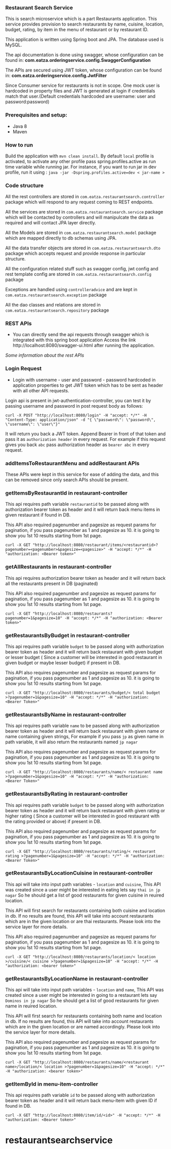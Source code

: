 ### Restaurant Search Service
This is search microservice which is a part Restaurants application. This service provides provision to search restaurants by name, cuisine, location, budget, rating, by item in the menu of restaurant or by restaurant ID.

This application is written using Spring boot and JPA. The database used is MySQL.

The api documentation is done using swagger, whose configuration can be found in: **com.eatza.orderingservice.config.SwaggerConfiguration**

The APIs are secured using JWT token, whose configuration can be found in:
**com.eatza.orderingservice.config.JwtFilter**

Since Consumer service for restaurants is not in scope. One mock user is hardcoded in property files and JWT is generated at login if credentials match that user.(Default credentials hardcoded are username: user and password:password)

### Prerequisites and setup:


* Java 8
* Maven


### How to run
Build the application with `mvn clean install`. By default `local` profile is activated, to activate any other profile pass spring.profiles.active as run time variable while running jar. For instance, if you want to run jar in dev profile, run it using :
`java -jar -Dspring.profiles.active=dev < jar-name > `


### Code structure

All the rest controllers are stored in `com.eatza.restaurantsearch.controller`  package which will respond to any request coming to REST endpoints.

All the services are stored in `com.eatza.restaurantsearch.service`  package which will be contacted by controllers and will manipulcate the data as required and will contact JPA layer directly.

All the Models are stored in 
`com.eatza.restaurantsearch.model` package which are mapped directly to db schemas using JPA.

All the data transfer objects are stored in 
`com.eatza.restaurantsearch.dto` package which accepts request and provide response in particular structure.

All the configuration related stuff such as swagger config, jwt config and rest template config are stored in 
`com.eatza.restaurantsearch.config` package

Exceptions are handled using `controlleradvice` and are kept in `com.eatza.restaurantsearch.exception` package

All the dao classes and relations are stored in `com.eatza.restaurantsearch.repository` package


### REST APIs 

* You can directly send the api requests through swagger which is integrated with this spring boot application
  Access the link http://localhost:8080/swagger-ui.html after running the application.

_Some information about the rest APIs_

### Login Request

* Login with username - user and password - password hardcoded in application properties to get JWT token which has to be sent as header with all other API requests.

Login api is present in jwt-authentication-controller, you can test it by passing username and password in post request body as follows:

```
curl -X POST "http://localhost:8080/login" -H "accept: */*" -H "Content-Type: application/json" -d "{ \"password\": \"password\", \"username\": \"user\"}"
```

It will return you back a JWT token. Append Bearer in front of that token and pass it as `authorization header` in every request. For example if this request gives you back `abc` pass authorization header as `bearer abc` in every request.

### addItemsToRestaurantMenu and addRestaurant APIs

These APIs were kept in this service for ease of adding the data, and this can be removed since only search APIs should be present.

### getItemsByRestaurantId in restaurant-controller

This api requires path variable `restaurantid` to be passed along with authorization bearer token as header and it will return back menu items in given restaurant if found in DB.

This API also required pagenumber and pagesize as request params for pagination, if you pass pagenumber as 1 and pagesize as 10. it is going to show you 1st 10 results starting from 1st page.

```
curl -X GET "http://localhost:8080/restaurant/items/<restaurantid>?pagenumber=<pagenumber>&pagesize=<pagesize>" -H "accept: */*" -H "authorization: <Bearer token>"
```

### getAllRestaurants in restaurant-controller

This api requires authorization bearer token as header and it will return back all the restaurants present in DB (paginated)

This API also required pagenumber and pagesize as request params for pagination, if you pass pagenumber as 1 and pagesize as 10. it is going to show you 1st 10 results starting from 1st page.

```
curl -X GET "http://localhost:8080/restaurants?pagenumber=1&pagesize=10" -H "accept: */*" -H "authorization: <Bearer token>"
```

### getRestaurantsByBudget in restaurant-controller

This api requires path variable `budget` to be passed along with authorization bearer token as header and it will return back restaurant with given budget or lesser budget ( Since a customer will be interested in good restaurant in given budget or maybe lesser budget) if present in DB.

This API also requires pagenumber and pagesize as request params for pagination, if you pass pagenumber as 1 and pagesize as 10. it is going to show you 1st 10 results starting from 1st page.

```
curl -X GET "http://localhost:8080/restaurants/budget/< total budget >?pagenumber=1&pagesize=10" -H "accept: */*" -H "authorization: <Bearer Token>"
```

### getRestaurantsByName in restaurant-controller

This api requires path variable `name` to be passed along with authorization bearer token as header and it will return back restaurant with given name or name containing given strings, For example if you pass `jp` as given name in path variable, it will also return the restaurants named `jp nagar`

This API also requires pagenumber and pagesize as request params for pagination, if you pass pagenumber as 1 and pagesize as 10. it is going to show you 1st 10 results starting from 1st page.

```
curl -X GET "http://localhost:8080/restaurants/name/< restaurant name >?pagenumber=1&pagesize=10" -H "accept: */*" -H "authorization: <Bearer Token>"
```

### getRestaurantsByRating in restaurant-controller

This api requires path variable `budget` to be passed along with authorization bearer token as header and it will return back restaurant with given rating or higher rating ( Since a customer will be interested in good restaurant with the rating provided or above) if present in DB.

This API also required pagenumber and pagesize as request params for pagination, if you pass pagenumber as 1 and pagesize as 10. it is going to show you 1st 10 results starting from 1st page.

```
curl -X GET "http://localhost:8080/restaurants/rating/< restaurant rating >?pagenumber=1&pagesize=10" -H "accept: */*" -H "authorization: <Bearer Token>"
```


### getRestaurantsByLocationCuisine in restaurant-controller

This api will take into input path variables - `location` and `cuisine`, This API was created since a user might be interested in eating lets say `thai in jp nagar` So he should get a list of good restaurants for given cuisine in reuired location.

This API will first search for restaurants containing both cuisine and location in db. If no results are found, this API will take into account restaurants which are in the given location or are thai restaurants. Please look into the service layer for more details.

This API also required pagenumber and pagesize as request params for pagination, if you pass pagenumber as 1 and pagesize as 10. it is going to show you 1st 10 results starting from 1st page.

```
curl -X GET "http://localhost:8080/restaurants/location/< location >/cuisine/< cuisine >?pagenumber=1&pagesize=10" -H "accept: */*" -H "authorization: <bearer token>"
```



### getRestaurantsByLocationName in restaurant-controller

This api will take into input path variables - `location` and `name`, This API was created since a user might be interested in going to a restaurant lets say `Dominos in jp nagar` So he should get a list of good restaurants for given name in reuired location.

This API will first search for restaurants containing both name and location in db. If no results are found, this API will take into account restaurants which are in the given location or are named accordingly. Please look into the service layer for more details.

This API also required pagenumber and pagesize as request params for pagination, if you pass pagenumber as 1 and pagesize as 10. it is going to show you 1st 10 results starting from 1st page.

```
curl -X GET "http://localhost:8080/restaurants/name/<restaurant name>/location/< location >?pagenumber=1&pagesize=10" -H "accept: */*" -H "authorization: <bearer token>"
```

### getItemById in menu-item-controller

This api requires path variable `id` to be passed along with authorization bearer token as header and it will return back menu-item with given ID if found in DB.

```
curl -X GET "http://localhost:8080/item/id/<id>" -H "accept: */*" -H "authorization: <Bearer token>"
```
# restaurantsearchservice
